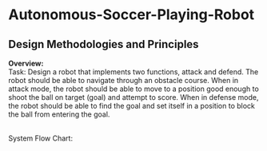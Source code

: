 # Autonomous-Soccer-Playing-Robot
## Design Methodologies and Principles
**Overview:** <br/>
Task: Design a robot that implements two functions, attack and defend. The robot should be able to navigate through an obstacle course. When in attack mode, the robot should be able to move to a position good enough to shoot the ball on target (goal) and attempt to score. When in defense mode, the robot should be able to find the goal and set itself in a position to block the ball from entering the goal.<br/>
<br/>

System Flow Chart:

